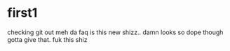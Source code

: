 # first1
checking git out
meh da faq is this new shizz.. damn looks so dope though gotta give that.
fuk this shiz
